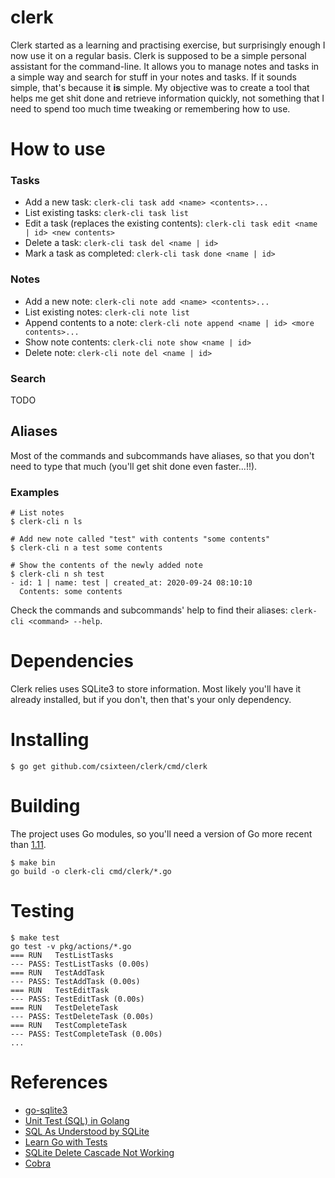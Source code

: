 # clerk

Clerk started as a learning and practising exercise, but surprisingly enough I now use it on a regular basis. Clerk is supposed to be a simple personal assistant for the command-line. It allows you to manage notes and tasks in a simple way and search for stuff in your notes and tasks. If it sounds simple, that's because it **is** simple. My objective was to create a tool that helps me get shit done and retrieve information quickly, not something that I need to spend too much time tweaking or remembering how to use.

# How to use

### Tasks

- Add a new task: `clerk-cli task add <name> <contents>...`
- List existing tasks: `clerk-cli task list`
- Edit a task (replaces the existing contents): `clerk-cli task edit <name | id> <new contents>`
- Delete a task: `clerk-cli task del <name | id>`
- Mark a task as completed: `clerk-cli task done <name | id>`

### Notes

- Add a new note: `clerk-cli note add <name> <contents>...`
- List existing notes: `clerk-cli note list`
- Append contents to a note: `clerk-cli note append <name | id> <more contents>...`
- Show note contents: `clerk-cli note show <name | id>`
- Delete note: `clerk-cli note del <name | id>`

### Search
TODO

## Aliases

Most of the commands and subcommands have aliases, so that you don't need to type that much (you'll get shit done even faster...!!).

### Examples

```
# List notes
$ clerk-cli n ls

# Add new note called "test" with contents "some contents"
$ clerk-cli n a test some contents

# Show the contents of the newly added note
$ clerk-cli n sh test
- id: 1 | name: test | created_at: 2020-09-24 08:10:10
  Contents: some contents
```

Check the commands and subcommands' help to find their aliases: `clerk-cli <command> --help`.

# Dependencies

Clerk relies uses SQLite3 to store information. Most likely you'll have it already installed, but if you don't, then that's your only dependency.

# Installing

```
$ go get github.com/csixteen/clerk/cmd/clerk
```

# Building

The project uses Go modules, so you'll need a version of Go more recent than [1.11](https://blog.golang.org/using-go-modules).

```
$ make bin
go build -o clerk-cli cmd/clerk/*.go
```

# Testing

```
$ make test
go test -v pkg/actions/*.go
=== RUN   TestListTasks
--- PASS: TestListTasks (0.00s)
=== RUN   TestAddTask
--- PASS: TestAddTask (0.00s)
=== RUN   TestEditTask
--- PASS: TestEditTask (0.00s)
=== RUN   TestDeleteTask
--- PASS: TestDeleteTask (0.00s)
=== RUN   TestCompleteTask
--- PASS: TestCompleteTask (0.00s)
...
```

# References
- [go-sqlite3](https://github.com/mattn/go-sqlite3)
- [Unit Test (SQL) in Golang](https://medium.com/easyread/unit-test-sql-in-golang-5af19075e68e)
- [SQL As Understood by SQLite](https://sqlite.org/lang.html)
- [Learn Go with Tests](https://quii.gitbook.io/learn-go-with-tests/)
- [SQLite Delete Cascade Not Working](https://stackoverflow.com/questions/13641250/sqlite-delete-cascade-not-working)
- [Cobra](https://github.com/spf13/cobra)
